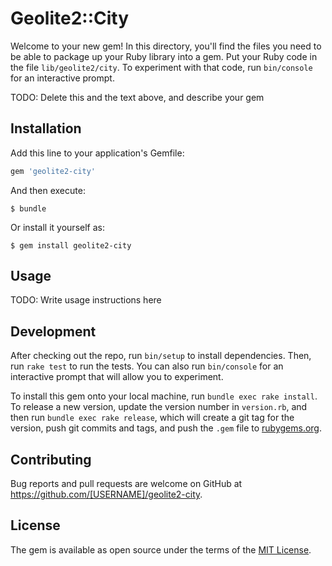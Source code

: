 # Geolite2::City

Welcome to your new gem! In this directory, you'll find the files you need to be able to package up your Ruby library into a gem. Put your Ruby code in the file `lib/geolite2/city`. To experiment with that code, run `bin/console` for an interactive prompt.

TODO: Delete this and the text above, and describe your gem

## Installation

Add this line to your application's Gemfile:

```ruby
gem 'geolite2-city'
```

And then execute:

    $ bundle

Or install it yourself as:

    $ gem install geolite2-city

## Usage

TODO: Write usage instructions here

## Development

After checking out the repo, run `bin/setup` to install dependencies. Then, run `rake test` to run the tests. You can also run `bin/console` for an interactive prompt that will allow you to experiment.

To install this gem onto your local machine, run `bundle exec rake install`. To release a new version, update the version number in `version.rb`, and then run `bundle exec rake release`, which will create a git tag for the version, push git commits and tags, and push the `.gem` file to [rubygems.org](https://rubygems.org).

## Contributing

Bug reports and pull requests are welcome on GitHub at https://github.com/[USERNAME]/geolite2-city.

## License

The gem is available as open source under the terms of the [MIT License](http://opensource.org/licenses/MIT).
